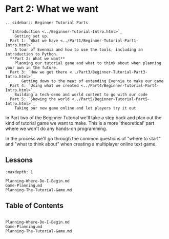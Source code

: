 # Part 2: What we want

```{eval-rst}
.. sidebar:: Beginner Tutorial Parts

  `Introduction <../Beginner-Tutorial-Intro.html>`_
    Getting set up.
  Part 1: `What we have <../Part1/Beginner-Tutorial-Part1-Intro.html>`_
    A tour of Evennia and how to use the tools, including an introduction to Python.
  **Part 2: What we want**
    Planning our tutorial game and what to think about when planning your own in the future.
  Part 3: `How we get there <../Part3/Beginner-Tutorial-Part3-Intro.html>`_
       Getting down to the meat of extending Evennia to make our game
  Part 4: `Using what we created <../Part4/Beginner-Tutorial-Part4-Intro.html>`_
    Building a tech-demo and world content to go with our code
  Part 5: `Showing the world <../Part5/Beginner-Tutorial-Part5-Intro.html>`_
    Taking our new game online and let players try it out
```

In Part two of the Beginner Tutorial we'll take a step back and plan out the kind of tutorial
game we want to make. This is a more 'theoretical' part where we won't do any hands-on
programming. 

In the process we'll go through the common questions of "where to start"
and "what to think about" when creating a multiplayer online text game.

## Lessons

```{toctree}
:maxdepth: 1

Planning-Where-Do-I-Begin.md
Game-Planning.md
Planning-The-Tutorial-Game.md
```

## Table of Contents

```{toctree}

Planning-Where-Do-I-Begin.md
Game-Planning.md
Planning-The-Tutorial-Game.md
```
